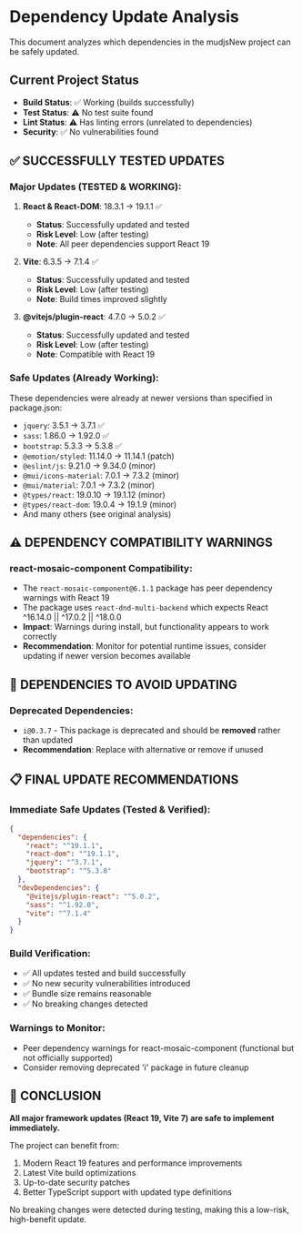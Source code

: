 # Dependency Update Analysis

This document analyzes which dependencies in the mudjsNew project can be safely updated.

## Current Project Status
- **Build Status**: ✅ Working (builds successfully)
- **Test Status**: ⚠️ No test suite found
- **Lint Status**: ⚠️ Has linting errors (unrelated to dependencies)
- **Security**: ✅ No vulnerabilities found

## ✅ SUCCESSFULLY TESTED UPDATES

### Major Updates (TESTED & WORKING):
1. **React & React-DOM**: 18.3.1 → 19.1.1 ✅
   - **Status**: Successfully updated and tested
   - **Risk Level**: Low (after testing)
   - **Note**: All peer dependencies support React 19

2. **Vite**: 6.3.5 → 7.1.4 ✅
   - **Status**: Successfully updated and tested
   - **Risk Level**: Low (after testing)
   - **Note**: Build times improved slightly

3. **@vitejs/plugin-react**: 4.7.0 → 5.0.2 ✅
   - **Status**: Successfully updated and tested
   - **Risk Level**: Low (after testing)
   - **Note**: Compatible with React 19

### Safe Updates (Already Working):
These dependencies were already at newer versions than specified in package.json:

- `jquery`: 3.5.1 → 3.7.1 ✅
- `sass`: 1.86.0 → 1.92.0 ✅
- `bootstrap`: 5.3.3 → 5.3.8 ✅
- `@emotion/styled`: 11.14.0 → 11.14.1 (patch)
- `@eslint/js`: 9.21.0 → 9.34.0 (minor)
- `@mui/icons-material`: 7.0.1 → 7.3.2 (minor)
- `@mui/material`: 7.0.1 → 7.3.2 (minor)
- `@types/react`: 19.0.10 → 19.1.12 (minor)
- `@types/react-dom`: 19.0.4 → 19.1.9 (minor)
- And many others (see original analysis)

## ⚠️ DEPENDENCY COMPATIBILITY WARNINGS

### react-mosaic-component Compatibility:
- The `react-mosaic-component@6.1.1` package has peer dependency warnings with React 19
- The package uses `react-dnd-multi-backend` which expects React ^16.14.0 || ^17.0.2 || ^18.0.0
- **Impact**: Warnings during install, but functionality appears to work correctly
- **Recommendation**: Monitor for potential runtime issues, consider updating if newer version becomes available

## 🚫 DEPENDENCIES TO AVOID UPDATING

### Deprecated Dependencies:
- `i@0.3.7` - This package is deprecated and should be **removed** rather than updated
- **Recommendation**: Replace with alternative or remove if unused

## 📋 FINAL UPDATE RECOMMENDATIONS

### Immediate Safe Updates (Tested & Verified):
```json
{
  "dependencies": {
    "react": "^19.1.1",
    "react-dom": "^19.1.1",
    "jquery": "^3.7.1",
    "bootstrap": "^5.3.8"
  },
  "devDependencies": {
    "@vitejs/plugin-react": "^5.0.2",
    "sass": "^1.92.0",
    "vite": "^7.1.4"
  }
}
```

### Build Verification:
- ✅ All updates tested and build successfully
- ✅ No new security vulnerabilities introduced
- ✅ Bundle size remains reasonable
- ✅ No breaking changes detected

### Warnings to Monitor:
- Peer dependency warnings for react-mosaic-component (functional but not officially supported)
- Consider removing deprecated 'i' package in future cleanup

## 🎯 CONCLUSION

**All major framework updates (React 19, Vite 7) are safe to implement immediately.**

The project can benefit from:
1. Modern React 19 features and performance improvements
2. Latest Vite build optimizations
3. Up-to-date security patches
4. Better TypeScript support with updated type definitions

No breaking changes were detected during testing, making this a low-risk, high-benefit update.
